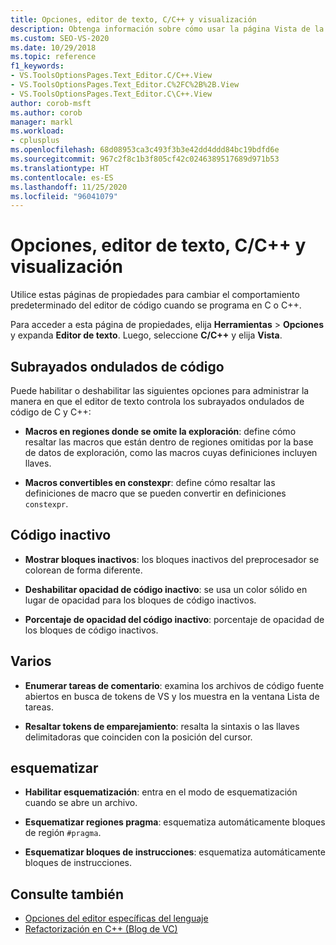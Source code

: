 ```yaml
---
title: Opciones, editor de texto, C/C++ y visualización
description: Obtenga información sobre cómo usar la página Vista de la sección C/C++ para cambiar el comportamiento predeterminado de las propiedades Subrayados ondulados de código, Código inactivo, Esquematización, etc., en Visual Studio.
ms.custom: SEO-VS-2020
ms.date: 10/29/2018
ms.topic: reference
f1_keywords:
- VS.ToolsOptionsPages.Text_Editor.C/C++.View
- VS.ToolsOptionsPages.Text_Editor.C%2FC%2B%2B.View
- VS.ToolsOptionsPages.Text_Editor.C\C++.View
author: corob-msft
ms.author: corob
manager: markl
ms.workload:
- cplusplus
ms.openlocfilehash: 68d08953ca3c493f3b3e42dd4ddd84bc19bdfd6e
ms.sourcegitcommit: 967c2f8c1b3f805cf42c0246389517689d971b53
ms.translationtype: HT
ms.contentlocale: es-ES
ms.lasthandoff: 11/25/2020
ms.locfileid: "96041079"
---
```

# <a name="options-text-editor-cc-view"></a>Opciones, editor de texto, C/C++ y visualización

Utilice estas páginas de propiedades para cambiar el comportamiento predeterminado del editor de código cuando se programa en C o C++.

Para acceder a esta página de propiedades, elija **Herramientas** > **Opciones** y expanda **Editor de texto**. Luego, seleccione **C/C++** y elija **Vista**.

## <a name="code-squiggles"></a>Subrayados ondulados de código

Puede habilitar o deshabilitar las siguientes opciones para administrar la manera en que el editor de texto controla los subrayados ondulados de código de C y C++:

- **Macros en regiones donde se omite la exploración**: define cómo resaltar las macros que están dentro de regiones omitidas por la base de datos de exploración, como las macros cuyas definiciones incluyen llaves.

- **Macros convertibles en constexpr**: define cómo resaltar las definiciones de macro que se pueden convertir en definiciones `constexpr`.

## <a name="inactive-code"></a>Código inactivo

- **Mostrar bloques inactivos**: los bloques inactivos del preprocesador se colorean de forma diferente.

- **Deshabilitar opacidad de código inactivo**: se usa un color sólido en lugar de opacidad para los bloques de código inactivos.

- **Porcentaje de opacidad del código inactivo**: porcentaje de opacidad de los bloques de código inactivos.

## <a name="miscellaneous"></a>Varios

- **Enumerar tareas de comentario**: examina los archivos de código fuente abiertos en busca de tokens de VS y los muestra en la ventana Lista de tareas.

- **Resaltar tokens de emparejamiento**: resalta la sintaxis o las llaves delimitadoras que coinciden con la posición del cursor.

## <a name="outlining"></a>esquematizar

- **Habilitar esquematización**: entra en el modo de esquematización cuando se abre un archivo.

- **Esquematizar regiones pragma**: esquematiza automáticamente bloques de región `#pragma`.

- **Esquematizar bloques de instrucciones**: esquematiza automáticamente bloques de instrucciones.

## <a name="see-also"></a>Consulte también

- [Opciones del editor específicas del lenguaje](../../ide/reference/setting-language-specific-editor-options.md)
- [Refactorización en C++ (Blog de VC)](https://devblogs.microsoft.com/cppblog/all-about-c-refactoring-in-visual-studio-2015-preview/)
